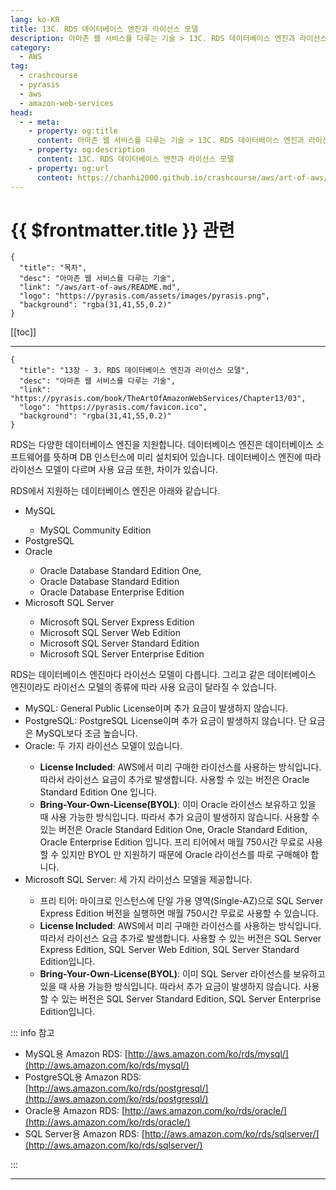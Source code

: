 ```yaml
---
lang: ko-KR
title: 13C. RDS 데이터베이스 엔진과 라이선스 모델
description: 아마존 웹 서비스를 다루는 기술 > 13C. RDS 데이터베이스 엔진과 라이선스 모델
category:
  - AWS
tag: 
  - crashcourse
  - pyrasis
  - aws 
  - amazon-web-services
head:
  - - meta:
    - property: og:title
      content: 아마존 웹 서비스를 다루는 기술 > 13C. RDS 데이터베이스 엔진과 라이선스 모델
    - property: og:description
      content: 13C. RDS 데이터베이스 엔진과 라이선스 모델
    - property: og:url
      content: https://chanhi2000.github.io/crashcourse/aws/art-of-aws/13C.html
---
```


# {{ $frontmatter.title }} 관련

```component VPCard
{
  "title": "목차",
  "desc": "아마존 웹 서비스를 다루는 기술",
  "link": "/aws/art-of-aws/README.md",
  "logo": "https://pyrasis.com/assets/images/pyrasis.png",
  "background": "rgba(31,41,55,0.2)"
}
```

[[toc]]

---

```component VPCard
{
  "title": "13장 - 3. RDS 데이터베이스 엔진과 라이선스 모델",
  "desc": "아마존 웹 서비스를 다루는 기술",
  "link": "https://pyrasis.com/book/TheArtOfAmazonWebServices/Chapter13/03",
  "logo": "https://pyrasis.com/favicon.ico",
  "background": "rgba(31,41,55,0.2)"
}
```

RDS는 다양한 데이터베이스 엔진을 지원합니다. 데이터베이스 엔진은 데이터베이스 소프트웨어를 뜻하며 DB 인스턴스에 미리 설치되어 있습니다. 데이터베이스 엔진에 따라 라이선스 모델이 다르며 사용 요금 또한, 차이가 있습니다.

RDS에서 지원하는 데이터베이스 엔진은 아래와 같습니다.

- <FontIcon icon="iconfont icon-mysql"/>MySQL
  - MySQL Community Edition
- <FontIcon icon="iconfont icon-postgresql"/>PostgreSQL
- <FontIcon icon="iconfont icon-oracle"/>Oracle
  - Oracle Database Standard Edition One,
  - Oracle Database Standard Edition
  - Oracle Database Enterprise Edition
- <FontIcon icon="iconfont icon-sqlserver"/>Microsoft SQL Server
  - Microsoft SQL Server Express Edition
  - Microsoft SQL Server Web Edition
  - Microsoft SQL Server Standard Edition
  - Microsoft SQL Server Enterprise Edition

RDS는 데이터베이스 엔진마다 라이선스 모델이 다릅니다. 그리고 같은 데이터베이스 엔진이라도 라이선스 모델의 종류에 따라 사용 요금이 달라질 수 있습니다.

- <FontIcon icon="iconfont icon-mysql"/>MySQL: General Public License이며 추가 요금이 발생하지 않습니다.
- <FontIcon icon="iconfont icon-postgresql"/>PostgreSQL: PostgreSQL License이며 추가 요금이 발생하지 않습니다. 단 요금은 MySQL보다 조금 높습니다.
- <FontIcon icon="iconfont icon-oracle"/>Oracle: 두 가지 라이선스 모델이 있습니다.
  - **License Included**: AWS에서 미리 구매한 라이선스를 사용하는 방식입니다. 따라서 라이선스 요금이 추가로 발생합니다. 사용할 수 있는 버전은 Oracle Standard Edition One 입니다.
  - **Bring-Your-Own-License(BYOL)**: 이미 Oracle 라이선스 보유하고 있을 때 사용 가능한 방식입니다. 따라서 추가 요금이 발생하지 않습니다. 사용할 수 있는 버전은 Oracle Standard Edition One, Oracle Standard Edition, Oracle Enterprise Edition 입니다. 프리 티어에서 매월 750시간 무료로 사용할 수 있지만 BYOL 만 지원하기 때문에 Oracle 라이선스를 따로 구매해야 합니다.
- <FontIcon icon="iconfont icon-sqlserver"/>Microsoft SQL Server: 세 가지 라이선스 모델을 제공합니다.
  - 프리 티어: 마이크로 인스턴스에 단일 가용 영역(Single-AZ)으로 SQL Server Express Edition 버전을 실행하면 매월 750시간 무료로 사용할 수 있습니다.
  - **License Included**: AWS에서 미리 구매한 라이선스를 사용하는 방식입니다. 따라서 라이선스 요금 추가로 발생합니다. 사용할 수 있는 버전은 SQL Server Express Edition, SQL Server Web Edition, SQL Server Standard Edition입니다.
  - **Bring-Your-Own-License(BYOL)**: 이미 SQL Server 라이선스를 보유하고 있을 때 사용 가능한 방식입니다. 따라서 추가 요금이 발생하지 않습니다. 사용할 수 있는 버전은 SQL Server Standard Edition, SQL Server Enterprise Edition입니다.

::: info 참고

- MySQL용 Amazon RDS: [http://aws.amazon.com/ko/rds/mysql/](http://aws.amazon.com/ko/rds/mysql/) <!-- TODO: add VPCard -->
- PostgreSQL용 Amazon RDS: [http://aws.amazon.com/ko/rds/postgresql/](http://aws.amazon.com/ko/rds/postgresql/) <!-- TODO: add VPCard -->
- Oracle용 Amazon RDS: [http://aws.amazon.com/ko/rds/oracle/](http://aws.amazon.com/ko/rds/oracle/) <!-- TODO: add VPCard -->
- SQL Server용 Amazon RDS: [http://aws.amazon.com/ko/rds/sqlserver/](http://aws.amazon.com/ko/rds/sqlserver/) <!-- TODO: add VPCard -->

:::

---

<TagLinks />
